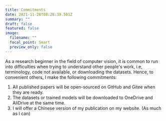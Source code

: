 ```yaml
---
title: Commitments
date: 2021-11-26T08:28:39.501Z
summary: ""
draft: false
featured: false
image:
  filename: ""
  focal_point: Smart
  preview_only: false
---
```

As a research beginner in the field of computer vision, it is common to run into difficulties when trying to understand other people's work, i.e, terminology, code not available, or downloading the datasets. Hence, to convenient others, I make the following commitments:

1. All published papers will be open-sourced on GitHub and Gitee when they are ready. 
2. The datasets or trained models will be downloaded to OneDrive and AliDrive at the same time. 
3. I will offer a Chinese version of my publication on my website. (As much as I can)
